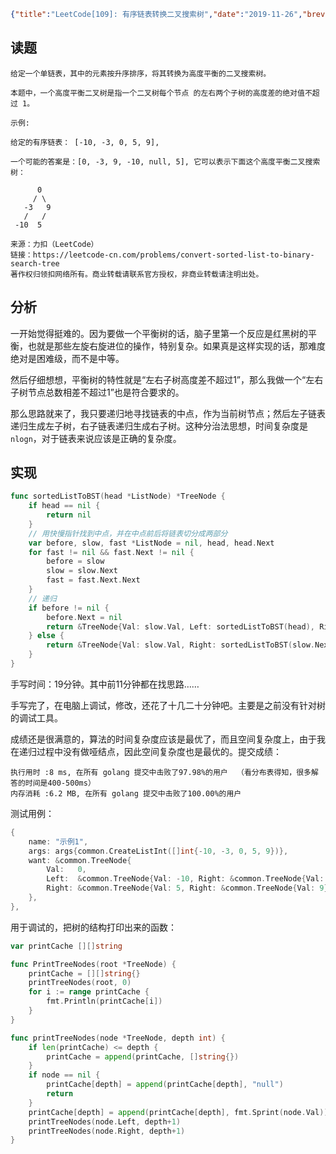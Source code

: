```json lw-blog-meta
{"title":"LeetCode[109]: 有序链表转换二叉搜索树","date":"2019-11-26","brev":"数据结构：链表(6/10)。中等难度。","tags":["算法与数据结构"]}
```



## 读题

```text
给定一个单链表，其中的元素按升序排序，将其转换为高度平衡的二叉搜索树。

本题中，一个高度平衡二叉树是指一个二叉树每个节点 的左右两个子树的高度差的绝对值不超过 1。

示例:

给定的有序链表： [-10, -3, 0, 5, 9],

一个可能的答案是：[0, -3, 9, -10, null, 5], 它可以表示下面这个高度平衡二叉搜索树：

      0
     / \
   -3   9
   /   /
 -10  5

来源：力扣（LeetCode）
链接：https://leetcode-cn.com/problems/convert-sorted-list-to-binary-search-tree
著作权归领扣网络所有。商业转载请联系官方授权，非商业转载请注明出处。
```

## 分析

一开始觉得挺难的。因为要做一个平衡树的话，脑子里第一个反应是红黑树的平衡，也就是那些左旋右旋进位的操作，特别复杂。如果真是这样实现的话，那难度绝对是困难级，而不是中等。

然后仔细想想，平衡树的特性就是“左右子树高度差不超过1”，那么我做一个“左右子树节点总数相差不超过1”也是符合要求的。

那么思路就来了，我只要递归地寻找链表的中点，作为当前树节点；然后左子链表递归生成左子树，右子链表递归生成右子树。这种分治法思想，时间复杂度是`nlogn`，对于链表来说应该是正确的复杂度。

## 实现

```go
func sortedListToBST(head *ListNode) *TreeNode {
    if head == nil {
        return nil
    }
    // 用快慢指针找到中点，并在中点前后将链表切分成两部分
    var before, slow, fast *ListNode = nil, head, head.Next
    for fast != nil && fast.Next != nil {
        before = slow
        slow = slow.Next
        fast = fast.Next.Next
    }
    // 递归
    if before != nil {
        before.Next = nil
        return &TreeNode{Val: slow.Val, Left: sortedListToBST(head), Right: sortedListToBST(slow.Next)}
    } else {
        return &TreeNode{Val: slow.Val, Right: sortedListToBST(slow.Next)}
    }
}
```

手写时间：19分钟。其中前11分钟都在找思路……

手写完了，在电脑上调试，修改，还花了十几二十分钟吧。主要是之前没有针对树的调试工具。

成绩还是很满意的，算法的时间复杂度应该是最优了，而且空间复杂度上，由于我在递归过程中没有做哑结点，因此空间复杂度也是最优的。提交成绩：

```text
执行用时 :8 ms, 在所有 golang 提交中击败了97.98%的用户  （看分布表得知，很多解答的时间是400-500ms）
内存消耗 :6.2 MB, 在所有 golang 提交中击败了100.00%的用户
```

测试用例：

```go
{
    name: "示例1",
    args: args{common.CreateListInt([]int{-10, -3, 0, 5, 9})},
    want: &common.TreeNode{
        Val:   0,
        Left:  &common.TreeNode{Val: -10, Right: &common.TreeNode{Val: -3}},
        Right: &common.TreeNode{Val: 5, Right: &common.TreeNode{Val: 9}},
    },
},
```

用于调试的，把树的结构打印出来的函数：

```go
var printCache [][]string

func PrintTreeNodes(root *TreeNode) {
    printCache = [][]string{}
    printTreeNodes(root, 0)
    for i := range printCache {
        fmt.Println(printCache[i])
    }
}

func printTreeNodes(node *TreeNode, depth int) {
    if len(printCache) <= depth {
        printCache = append(printCache, []string{})
    }
    if node == nil {
        printCache[depth] = append(printCache[depth], "null")
        return
    }
    printCache[depth] = append(printCache[depth], fmt.Sprint(node.Val))
    printTreeNodes(node.Left, depth+1)
    printTreeNodes(node.Right, depth+1)
}
```
